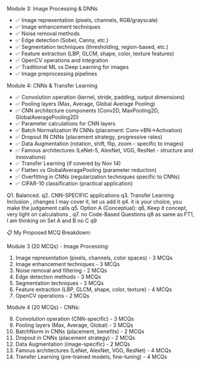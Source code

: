 
  
  
  Module 3: Image Processing & DNNs

  - ✅ Image representation (pixels, channels, RGB/grayscale)
  - ✅ Image enhancement techniques
  - ✅ Noise removal methods
  - ✅ Edge detection (Sobel, Canny, etc.)
  - ✅ Segmentation techniques (thresholding, region-based, etc.)
  - ✅ Feature extraction (LBP, GLCM, shape, color, texture features)
  - ✅ OpenCV operations and integration
  - ✅ Traditional ML vs Deep Learning for images
  - ✅ Image preprocessing pipelines

  Module 4: CNNs & Transfer Learning

  - ✅ Convolution operation (kernel, stride, padding, output dimensions)
  - ✅ Pooling layers (Max, Average, Global Average Pooling)
  - ✅ CNN architecture components (Conv2D, MaxPooling2D, GlobalAveragePooling2D)
  - ✅ Parameter calculations for CNN layers
  - ✅ Batch Normalization IN CNNs (placement: Conv→BN→Activation)
  - ✅ Dropout IN CNNs (placement strategy, progressive rates)
  - ✅ Data Augmentation (rotation, shift, flip, zoom - specific to images)
  - ✅ Famous architectures (LeNet-5, AlexNet, VGG, ResNet - structure and innovations)
  - ✅ Transfer Learning (if covered by Nov 14)
  - ✅ Flatten vs GlobalAveragePooling (parameter reduction)
  - ✅ Overfitting in CNNs (regularization techniques specific to CNNs)
  - ✅ CIFAR-10 classification (practical application)

Q1. Balanced. 
q2. CNN-SPECIFIC applications
q3. Transfer Learning Inclusion , changes I may cover it, let us add it 
q4. it is your choice,  you make the judgement calls
q5.  Option A (Conceptual):
q6, Keep it concept, very light on calculations ,
q7. no Code-Based Questions
q8 as same as FT1, I am thinking on Set A and B no C
q9 


  📋 My Proposed MCQ Breakdown:

  Module 3 (20 MCQs) - Image Processing:

  1. Image representation (pixels, channels, color spaces) - 3 MCQs
  2. Image enhancement techniques - 3 MCQs
  3. Noise removal and filtering - 2 MCQs
  4. Edge detection methods - 3 MCQs
  5. Segmentation techniques - 3 MCQs
  6. Feature extraction (LBP, GLCM, shape, color, texture) - 4 MCQs
  7. OpenCV operations - 2 MCQs

  Module 4 (20 MCQs) - CNNs:

  8. Convolution operation (CNN-specific) - 3 MCQs
  9. Pooling layers (Max, Average, Global) - 3 MCQs
  10. BatchNorm in CNNs (placement, benefits) - 2 MCQs
  11. Dropout in CNNs (placement strategy) - 2 MCQs
  12. Data Augmentation (image-specific) - 2 MCQs
  13. Famous architectures (LeNet, AlexNet, VGG, ResNet) - 4 MCQs
  14. Transfer Learning (pre-trained models, fine-tuning) - 4 MCQs
